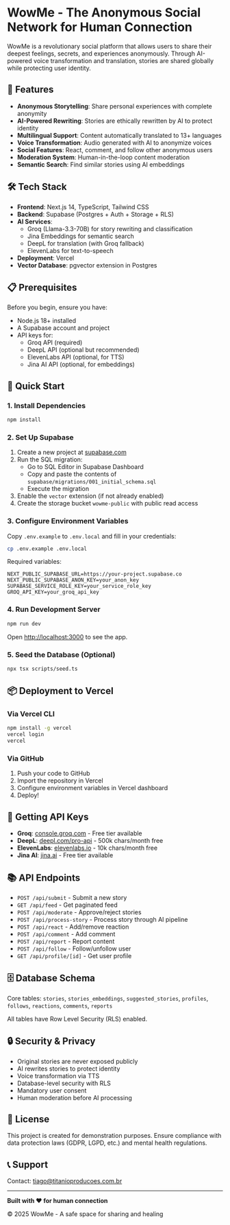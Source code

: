 # WowMe - The Anonymous Social Network for Human Connection

WowMe is a revolutionary social platform that allows users to share their deepest feelings, secrets, and experiences anonymously. Through AI-powered voice transformation and translation, stories are shared globally while protecting user identity.

## 🌟 Features

- **Anonymous Storytelling**: Share personal experiences with complete anonymity
- **AI-Powered Rewriting**: Stories are ethically rewritten by AI to protect identity
- **Multilingual Support**: Content automatically translated to 13+ languages
- **Voice Transformation**: Audio generated with AI to anonymize voices
- **Social Features**: React, comment, and follow other anonymous users
- **Moderation System**: Human-in-the-loop content moderation
- **Semantic Search**: Find similar stories using AI embeddings

## 🛠️ Tech Stack

- **Frontend**: Next.js 14, TypeScript, Tailwind CSS
- **Backend**: Supabase (Postgres + Auth + Storage + RLS)
- **AI Services**:
  - Groq (Llama-3.3-70B) for story rewriting and classification
  - Jina Embeddings for semantic search
  - DeepL for translation (with Groq fallback)
  - ElevenLabs for text-to-speech
- **Deployment**: Vercel
- **Vector Database**: pgvector extension in Postgres

## 📋 Prerequisites

Before you begin, ensure you have:

- Node.js 18+ installed
- A Supabase account and project
- API keys for:
  - Groq API (required)
  - DeepL API (optional but recommended)
  - ElevenLabs API (optional, for TTS)
  - Jina AI API (optional, for embeddings)

## 🚀 Quick Start

### 1. Install Dependencies

```bash
npm install
```

### 2. Set Up Supabase

1. Create a new project at [supabase.com](https://supabase.com)
2. Run the SQL migration:
   - Go to SQL Editor in Supabase Dashboard
   - Copy and paste the contents of `supabase/migrations/001_initial_schema.sql`
   - Execute the migration
3. Enable the `vector` extension (if not already enabled)
4. Create the storage bucket `wowme-public` with public read access

### 3. Configure Environment Variables

Copy `.env.example` to `.env.local` and fill in your credentials:

```bash
cp .env.example .env.local
```

Required variables:

```env
NEXT_PUBLIC_SUPABASE_URL=https://your-project.supabase.co
NEXT_PUBLIC_SUPABASE_ANON_KEY=your_anon_key
SUPABASE_SERVICE_ROLE_KEY=your_service_role_key
GROQ_API_KEY=your_groq_api_key
```

### 4. Run Development Server

```bash
npm run dev
```

Open [http://localhost:3000](http://localhost:3000) to see the app.

### 5. Seed the Database (Optional)

```bash
npx tsx scripts/seed.ts
```

## 📦 Deployment to Vercel

### Via Vercel CLI

```bash
npm install -g vercel
vercel login
vercel
```

### Via GitHub

1. Push your code to GitHub
2. Import the repository in Vercel
3. Configure environment variables in Vercel dashboard
4. Deploy!

## 🔑 Getting API Keys

- **Groq**: [console.groq.com](https://console.groq.com) - Free tier available
- **DeepL**: [deepl.com/pro-api](https://www.deepl.com/pro-api) - 500k chars/month free
- **ElevenLabs**: [elevenlabs.io](https://elevenlabs.io) - 10k chars/month free
- **Jina AI**: [jina.ai](https://jina.ai) - Free tier available

## 📚 API Endpoints

- `POST /api/submit` - Submit a new story
- `GET /api/feed` - Get paginated feed
- `POST /api/moderate` - Approve/reject stories
- `POST /api/process-story` - Process story through AI pipeline
- `POST /api/react` - Add/remove reaction
- `POST /api/comment` - Add comment
- `POST /api/report` - Report content
- `POST /api/follow` - Follow/unfollow user
- `GET /api/profile/[id]` - Get user profile

## 🗄️ Database Schema

Core tables: `stories`, `stories_embeddings`, `suggested_stories`, `profiles`, `follows`, `reactions`, `comments`, `reports`

All tables have Row Level Security (RLS) enabled.

## 🔒 Security & Privacy

- Original stories are never exposed publicly
- AI rewrites stories to protect identity
- Voice transformation via TTS
- Database-level security with RLS
- Mandatory user consent
- Human moderation before AI processing

## 📝 License

This project is created for demonstration purposes. Ensure compliance with data protection laws (GDPR, LGPD, etc.) and mental health regulations.

## 📞 Support

Contact: tiago@titanioproducoes.com.br

---

**Built with ❤️ for human connection**

© 2025 WowMe - A safe space for sharing and healing
